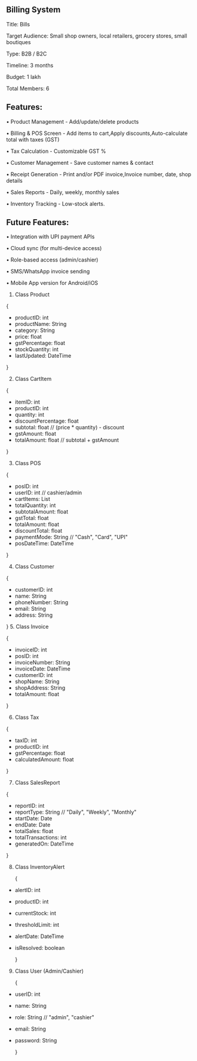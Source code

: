 Billing System
--------------
   Title: Bills
   
   Target Audience: Small shop owners, local retailers, grocery stores, small boutiques
   
   Type: B2B / B2C
   
   Timeline: 3 months
   
   Budget: 1 lakh
   
   Total Members: 6 
   
Features:  
--------
• Product Management - Add/update/delete products

• Billing & POS Screen - Add items to cart,Apply discounts,Auto-calculate total with taxes (GST)

• Tax Calculation - Customizable GST %
    
• Customer Management - Save customer names & contact

• Receipt Generation - Print and/or PDF invoice,Invoice number, date, shop details

• Sales Reports - Daily, weekly, monthly sales

• Inventory Tracking - Low-stock alerts.

Future Features:
----------------

• Integration with UPI payment APIs

• Cloud sync (for multi-device access)

• Role-based access (admin/cashier)

• SMS/WhatsApp invoice sending

• Mobile App version for Android/iOS



1. Class Product
   
{
- productID: int
- productName: String
- category: String
- price: float
- gstPercentage: float
- stockQuantity: int
- lastUpdated: DateTime

}

2. Class CartItem

{

- itemID: int
- productID: int
- quantity: int
- discountPercentage: float
- subtotal: float  // (price * quantity) - discount
- gstAmount: float
- totalAmount: float  // subtotal + gstAmount

}

3. Class POS

{
- posID: int
- userID: int  // cashier/admin
- cartItems: List<CartItem>
- totalQuantity: int
- subtotalAmount: float
- gstTotal: float
- totalAmount: float
- discountTotal: float
- paymentMode: String  // "Cash", "Card", "UPI"
- posDateTime: DateTime

}

4. Class Customer

{
- customerID: int
- name: String
- phoneNumber: String
- email: String
- address: String

}
5. Class Invoice

{
- invoiceID: int
- posID: int
- invoiceNumber: String
- invoiceDate: DateTime
- customerID: int
- shopName: String
- shopAddress: String
- totalAmount: float

}

6. Class Tax

{
- taxID: int
- productID: int
- gstPercentage: float
- calculatedAmount: float

}

7. Class SalesReport

{
- reportID: int
- reportType: String  // "Daily", "Weekly", "Monthly"
- startDate: Date
- endDate: Date
- totalSales: float
- totalTransactions: int
- generatedOn: DateTime

}

8. Class InventoryAlert

   {
- alertID: int
- productID: int
- currentStock: int
- thresholdLimit: int
- alertDate: DateTime
- isResolved: boolean

   }

9. Class User (Admin/Cashier)

   {
- userID: int
- name: String
- role: String  // "admin", "cashier"
- email: String
- password: String

   }
